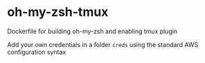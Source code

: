 # oh-my-zsh-tmux
Dockerfile for building oh-my-zsh and enabling tmux plugin

Add your own credentials in a folder `creds` using the standard AWS configuration syntax
